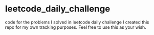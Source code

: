 # leetcode_daily_challenge
code for the problems I solved in leetcode daily challenge
I created this repo for my own tracking purposes. Feel free to use this as your wish.